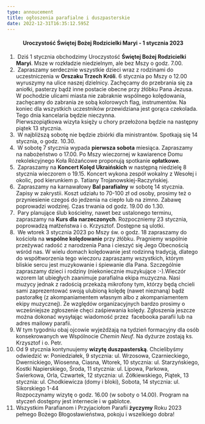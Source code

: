 ```yaml
---
type: annoucement
title: ogłoszenia parafialne i duszpasterskie
date: 2022-12-31T16:35:12.595Z
---
```

<!--StartFragment-->

<h4 style="text-align:center;">Uroczystość Świętej Bożej Rodzicielki Maryi - 1 stycznia 2023</h4>

1.  Dziś 1 stycznia obchodzimy Uroczystość **Świętej Bożej Rodzicielki Maryi**. Msze w rozkładzie niedzielnym, ale bez Mszy o godz. 7.00.
2.  Zapraszamy serdecznie wszystkie dzieci wraz z rodzinami do uczestniczenia w **Orszaku Trzech Króli**. 6 stycznia po Mszy o 12.00 wyruszymy na ulice naszej dzielnicy. Zachęcamy do przebrania się za aniołki, pasterzy bądź inne postacie obecne przy żłóbku Pana Jezusa. W pochodzie ulicami miasta nie zabraknie wspólnego kolędowania, zachęcamy do zabrania ze sobą kolorowych flag, instrumentów. Na koniec dla wszystkich uczestników przewidziana jest gorąca czekolada.\
   Tego dnia kancelaria będzie nieczynna.\
   Pierwszopiątkowa wizyta księży u chory przełożona będzie na następny piątek 13 stycznia.
3.  W najbliższą sobotę nie będzie zbiórki dla ministrantów. Spotkają się 14 stycznia, o godz. 10.30.
4.  W sobotę 7 stycznia wypada **pierwsza sobota** miesiąca. Zapraszamy na nabożeństwo o 17.00. Po Mszy wieczornej w kawiarence Domu rekolekcyjnego Koła Różańcowe proponują spotkanie **opłatkowe**.
5.  Zapraszamy na **Koncert Kolęd Ukraińskich** w następną niedzielę 8 stycznia wieczorem o 19.15. Koncert wykona zespół wokalny z Wesołej i okolic, pod kierunkiem p. Tatiany Trojanowskiej-Raczyńskiej.
6.  Zapraszamy na karnawałowy **Bal parafialny** w sobotę 14 stycznia. Zapisy w zakrystii. Koszt udziału to 70-100 zł od osoby, prosimy też o przyniesienie czegoś do jedzenia na ciepło lub na zimno. Zabawę poprowadzi wodzirej. Czas trwania od godz. 19.00 do 1.30.
7.  Pary planujące ślub kościelny, nawet bez ustalonego terminu, zapraszamy na **Kurs dla** **narzeczonych**. Rozpoczniemy 23 stycznia, poprowadzą małżeństwa i o. Krzysztof. Dostępne są ulotki.
8.  We wtorek 3 stycznia 2023 po Mszy św. o godz. 18 zapraszamy do kościoła na **wspólne kolędowanie** przy żłóbku. Pragniemy wspólnie przeżywać radość z narodzenia Pana i cieszyć się Jego Obecnością wśród nas. W wielu domach kolędowanie jest rodzinną tradycją, dlatego do współtworzenia tego wieczoru zapraszamy wszystkich, którym bliskie sercu jest muzykowanie i śpiewanie dla Pana. Szczególnie zapraszamy dzieci i rodziny (niekoniecznie muzykujące :-).Wieczór wzorem lat ubiegłych zaanimuje parafialna ekipa muzyczna. Nasi muzycy jednak z radością przekażą mikrofony tym, którzy będą chcieli sami zaprezentować swoją ulubioną kolędę (nawet nieznaną) bądź pastorałkę (z akompaniamentem własnym albo z akompaniamentem ekipy muzycznej). Ze względów organizacyjnych bardzo prosimy o wcześniejsze zgłoszenie chęci zaśpiewania kolędy. Zgłoszenia jeszcze można dokonać wysyłając wiadomość przez  facebooka parafii lub na adres mailowy parafii.
9. W tym tygodniu obaj ojcowie wyjeżdżają na tydzień formacyjny dla osób konsekrowanych we Wspólnocie *Chemin Neuf*. Na dyżurze zostają ks. Krzysztof i o. Petr.
10. Od 9 stycznia kontynuujemy **wizytę duszpasterską**. Chcielibyśmy odwiedzić w: Poniedziałek, 9 stycznia: ul. Wrzosowa, Czarnieckiego, Dwernickiego, Wiosenna, Ciasna, Wtorek, 10 stycznia: ul. Starzyńskiego, Kostki Napierskiego, Środa, 11 stycznia: ul. Lipowa, Parkowa, Świerkowa, Orla, Czwartek, 12 stycznia: ul. Żółkiewskiego, Piątek, 13 stycznia: ul. Chodkiewicza (domy i bloki), Sobota, 14 stycznia: ul. Sikorskiego 1-44\
    Rozpoczynamy wizytę o godz. 16.00 (w soboty o 14.00). Program na styczeń dostępny jest internecie i w gablotce.
11. Wszystkim Parafianom i Przyjaciołom Parafii **życzymy** Roku 2023 pełnego Bożego Błogosławieństwa, pokoju i wszelkiego dobra!

<!--EndFragment-->